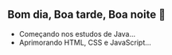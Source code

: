## Bom dia, Boa tarde, Boa noite 👋

-  Começando nos estudos de Java...
-  Aprimorando HTML, CSS e JavaScript...
  

